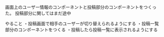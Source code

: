 画面上のユーザー情報のコンポーネントと投稿部分のコンポーネントをつくった。
投稿部分に関してはまだ途中

やること
・投稿画面で相手のユーザーが切り替えられるようにする
・投稿一覧部分のコンポーネントをつくる
・投稿したら投稿一覧に表示されるようにする
